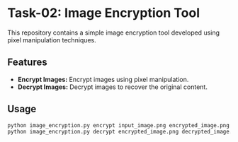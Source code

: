 # Task-02: Image Encryption Tool

This repository contains a simple image encryption tool developed using pixel manipulation techniques.

## Features

- **Encrypt Images:** Encrypt images using pixel manipulation.
- **Decrypt Images:** Decrypt images to recover the original content.

## Usage

```bash
python image_encryption.py encrypt input_image.png encrypted_image.png 123
python image_encryption.py decrypt encrypted_image.png decrypted_image.png 123
